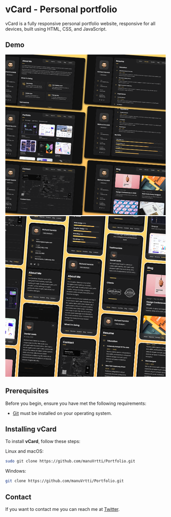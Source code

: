 # vCard - Personal portfolio


vCard is a fully responsive personal portfolio website, responsive for all devices, built using HTML, CSS, and JavaScript.

## Demo

![vCard Desktop Demo](./website-demo-image/desktop.png "Desktop Demo")
![vCard Mobile Demo](./website-demo-image/mobile.png "Mobile Demo")

## Prerequisites

Before you begin, ensure you have met the following requirements:

* [Git](https://git-scm.com/downloads "Download Git") must be installed on your operating system.

## Installing vCard

To install **vCard**, follow these steps:

Linux and macOS:

```bash
sudo git clone https://github.com/manuVrtti/Portfolio.git
```

Windows:

```bash
git clone https://github.com/manuVrtti/Portfolio.git
```

## Contact

If you want to contact me you can reach me at [Twitter](https://www.twitter.com/isuyashgupta).




